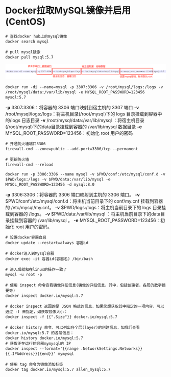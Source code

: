 # Docker拉取MySQL镜像并启用(CentOS)

```shell
# 查找docker hub上的mysql镜像
docker search mysql

# pull mysql镜像
docker pull mysql:5.7
```
![img](../image/docker/fbbca1584080490481df267bf637208c.png)
```shell
docker run -di --name=mysql -p 3307:3306 -v /root/mysql/logs:/logs -v /root/mysql/data:/var/lib/mysql -e MYSQL_ROOT_PASSWORD=123456 mysql:5.7
```

**-p** 3307:3306：将容器的 3306 端口映射到宿主机的 3307 端口
**-v** /root/mysql/logs:/logs：将主机目录(/root/mysql)下的 logs 目录挂载到容器中的/logs 日志目录
**-v** /root/mysql/data:/var/lib/mysql ：将宿主机目录(/root/mysql)下的data目录挂载到容器的 /var/lib/mysql 数据目录
**-e** MYSQL_ROOT_PASSWORD=123456：初始化 root 用户的密码

```shell
# 开通防火墙端口3306
firewall-cmd --zone=public --add-port=3306/tcp --permanent

# 更新防火墙
firewall-cmd --reload
```

```shell
docker run -p 3306:3306 --name mysql -v $PWD/conf:/etc/mysql/conf.d -v $PWD/logs:/logs -v $PWD/data:/var/lib/mysql -e MYSQL_ROOT_PASSWORD=123456 -d mysql:8.0
```

**-p** 3306:3306：将容器的 3306 端口映射到主机的 3306 端口。
**-v** $PWD/conf:/etc/mysql/conf.d：将主机当前目录下的 conf/my.cnf 挂载到容器的 /etc/mysql/my.cnf。
**-v** $PWD/logs:/logs：将主机当前目录下的 logs 目录挂载到容器的 /logs。
**-v** $PWD/data:/var/lib/mysql ：将主机当前目录下的data目录挂载到容器的 /var/lib/mysql 。
**-e** MYSQL_ROOT_PASSWORD=123456：初始化 root 用户的密码。

```shell
# 设置docker容器自启
docker update --restart=always 容器id

# docker进入到Mysql容器
docker exec -it 容器id(容器名) /bin/bash

# 进入后就和在linux的操作一致了
mysql -u root -p

# 使用 inspect 命令查看镜像详细信息(镜像的详细信息，其中，包括创建者，各层的数字摘要等)
docker inspect docker.io/mysql:5.7

# docker inspect 返回的是 JSON 格式的信息，如果您想获取其中指定的一项内容，可以通过 -f 来指定，如获取镜像大小：
docker inspect -f {{".Size"}} docker.io/mysql:5.7

# docker history 命令，可以列出各个层(layer)的创建信息，如我们查看 docker.io/mysql:5.7 的各层信息：
docker history docker.io/mysql:5.7
# 获取正在运行的容器mymysql的 IP
docker inspect --format='{{range .NetworkSettings.Networks}}{{.IPAddress}}{{end}}' mymysql

# 使用 tag 命令为镜像添加标签
docker tag docker.io/mysql:5.7 allen_mysql:5.7
```


